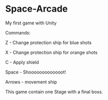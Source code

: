 # Space-Arcade
My first game with Unity

Commands:

Z - Change protection ship for blue shots

X - Change protection ship for orange shots

C - Apply shield

Space - Shooooooooooooot!

Arrows - movement ship

This game contain one Stage with a final boss.
